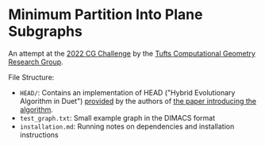 # Minimum Partition Into Plane Subgraphs
An attempt at the [2022 CG Challenge](https://cgshop.ibr.cs.tu-bs.de/competition/cg-shop-2022/#problem-description)
by the [Tufts Computational Geometry Research Group](http://www.cs.tufts.edu/research/geometry/).

File Structure:
- `HEAD/`: Contains an implementation of HEAD ("Hybrid Evolutionary Algorithm in Duet") [provided](https://github.com/graphcoloring/HEAD) by the authors of [the paper introducing the algorithm]((https://link.springer.com/article/10.1007/s10732-017-9354-9)).
- `test_graph.txt`: Small example graph in the DIMACS format
- `installation.md`: Running notes on dependencies and installation instructions
